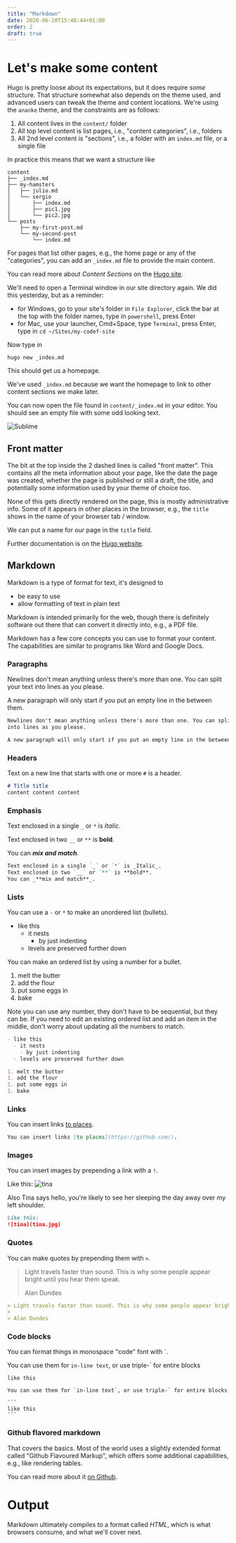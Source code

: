 ```yaml
---
title: "Markdown"
date: 2020-06-10T15:48:44+01:00
order: 2
draft: true
---
```

# Let's make some content
Hugo is pretty loose about its expectations, but it does require _some_ structure. That structure somewhat also depends on the theme used, and advanced users can tweak the theme and content locations. We're using the `ananke` theme, and the constraints are as follows:

1. All content lives in the `content/` folder
2. All top level content is list pages, i.e., "content categories", i.e., folders
3. All 2nd level content is "sections", i.e., a folder with an `index.md` file, or a single file

In practice this means that we want a structure like

```
content
├── _index.md
├── my-hamsters
│   ├── julio.md
│   └── sergio
│       ├── index.md
│       ├── pic1.jpg
│       └── pic2.jpg
└── posts
    ├── my-first-post.md
    └── my-second-post
        └── index.md
```

For pages that list other pages, e.g., the home page or any of the "categories", you can add an `_index.md` file to provide the main content.

You can read more about _Content Sections_ on the [Hugo site](https://gohugo.io/content-management/sections/).

We'll need to open a Terminal window in our site directory again. We did this yesterday, but as a reminder:

- for Windows, go to your site's folder in `File Explorer`, click the bar at the top with the folder names, type in `powershell`, press Enter
- for Mac, use your launcher, Cmd+Space, type `Terminal`, press Enter, type in `cd ~/Sites/my-codef-site`

Now type in

```
hugo new _index.md
```

This should get us a homepage.

We've used `_index.md` because we want the homepage to link to other content sections we make later.

You can now open the file found in `content/_index.md` in your editor. You should see an empty file with some odd looking text.

![Sublime](sublime-0.png)

## Front matter
The bit at the top inside the 2 dashed lines is called "front matter". This contains all the meta information about your page, like the date the page was created, whether the page is published or still a draft, the title, and potentially some information used by your theme of choice too.

None of this gets directly rendered on the page, this is mostly administrative info. Some of it appears in other places in the browser, e.g., the `title` shows in the name of your browser tab / window.

We can put a name for our page in the `title` field.

Further documentation is on the [Hugo website](https://gohugo.io/content-management/front-matter/).

## Markdown
Markdown is a type of format for text, it's designed to

- be easy to use
- allow formatting of text in plain text

Markdown is intended primarily for the web, though there is definitely software out there that can convert it directly into, e.g., a PDF file.

Markdown has a few core concepts you can use to format your content. The capabilities are similar to programs like Word and Google Docs.

### Paragraphs
Newlines don't mean anything unless there's more than one. You can split your text 
into lines as you please.

A new paragraph will only start if you put an empty line in the between them.

```markdown
Newlines don't mean anything unless there's more than one. You can split your text 
into lines as you please.

A new paragraph will only start if you put an empty line in the between them.
```

### Headers

Text on a new line that starts with one or more `#` is a header.

```markdown
# Title title
content content content
```

### Emphasis
Text enclosed in a single `_` or `*` is _Italic_.

Text enclosed in two `__` or `**` is **bold**.

You can _**mix and match**_.

```markdown
Text enclosed in a single `_` or `*` is _Italic_.
Text enclosed in two `__` or `**` is **bold**.
You can _**mix and match**_.
```

### Lists
You can use a `-` or `*` to make an unordered list (bullets).

- like this
  - it nests
    - by just indenting
  - levels are preserved further down

You can make an ordered list by using a number for a bullet.

1. melt the butter
1. add the flour
1. put some eggs in
1. bake

Note you can use any number, they don't have to be sequential, but they can be. If you need to edit an existing ordered list and add an item in the middle, don't worry about updating all the numbers to match.

```markdown
- like this
  - it nests
    - by just indenting
  - levels are preserved further down

1. melt the butter
1. add the flour
1. put some eggs in
1. bake
```

### Links
You can insert links [to places](https://github.com/).

```markdown
You can insert links [to places](https://github.com/).
```

### Images
You can insert images by prepending a link with a `!`.

Like this:
![tina](tina.jpg)

Also Tina says hello, you're likely to see her sleeping the day away over my left shoulder.

```markdown
Like this:
![tina](tina.jpg)
```

### Quotes
You can make quotes by prepending them with `>`.

> Light travels faster than sound. This is why some people appear bright until you hear them speak.
> 
> Alan Dundes

```markdown
> Light travels faster than sound. This is why some people appear bright until you hear them speak.
> 
> Alan Dundes
```

### Code blocks
You can format things in monospace "code" font with `.

You can use them for `in-line text`, or use triple-` for entire blocks

```
like this
```

    You can use them for `in-line text`, or use triple-` for entire blocks
    
    ```
    like this
    ```

### Github flavored markdown
That covers the basics. Most of the world uses a slightly extended format called "Github Flavoured Markup", which offers some additional capabilities, e.g., like rendering tables.

You can read more about it [on Github](https://guides.github.com/features/mastering-markdown/#GitHub-flavored-markdown).

# Output
Markdown ultimately compiles to a format called _HTML_, which is what browsers consume, and what we'll cover next.
